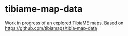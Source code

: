 # tibiame-map-data
Work in progress of an explored TibiaME maps. Based on https://github.com/tibiamaps/tibia-map-data
